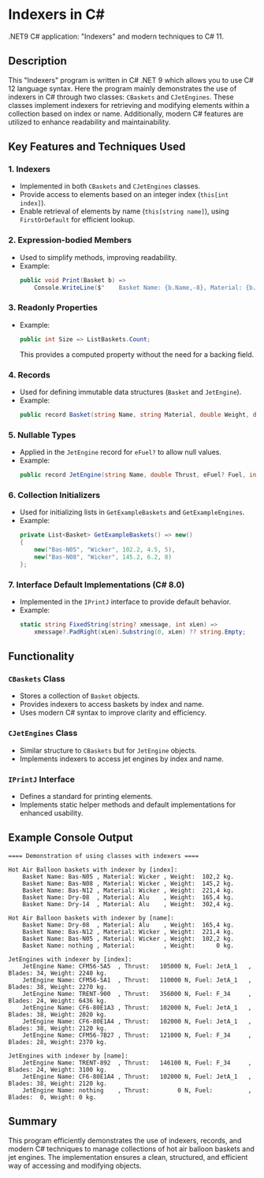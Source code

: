# Indexers in C#

.NET9 C# application: "Indexers"  and modern techniques to C# 11.

## Description

This "Indexers" program is written in C# .NET 9 which allows you to use C# 12 language syntax.
Here the program mainly demonstrates the use of indexers in C# through two classes:
`CBaskets` and `CJetEngines`. These classes implement indexers for retrieving and 
modifying elements within a collection based on index or name. Additionally, 
modern C# features are utilized to enhance readability and maintainability.

## Key Features and Techniques Used

### 1. **Indexers**
- Implemented in both `CBaskets` and `CJetEngines` classes.
- Provide access to elements based on an integer index (`this[int index]`).
- Enable retrieval of elements by name (`this[string name]`), using `FirstOrDefault` for efficient lookup.

### 2. **Expression-bodied Members**
- Used to simplify methods, improving readability.
- Example:
  ```csharp
  public void Print(Basket b) =>
      Console.WriteLine($"    Basket Name: {b.Name,-8}, Material: {b.Material,-7}, Weight: {b.Weight,6} kg.");
  ```

### 3. **Readonly Properties**
- Example:
  ```csharp
  public int Size => ListBaskets.Count;
  ```
  This provides a computed property without the need for a backing field.

### 4. **Records**
- Used for defining immutable data structures (`Basket` and `JetEngine`).
- Example:
  ```csharp
  public record Basket(string Name, string Material, double Weight, double Surface, int Persons);
  ```

### 5. **Nullable Types**
- Applied in the `JetEngine` record for `eFuel?` to allow null values.
- Example:
  ```csharp
  public record JetEngine(string Name, double Thrust, eFuel? Fuel, int Blades, double Weight);
  ```

### 6. **Collection Initializers**
- Used for initializing lists in `GetExampleBaskets` and `GetExampleEngines`.
- Example:
  ```csharp
  private List<Basket> GetExampleBaskets() => new()
  {
      new("Bas-N05", "Wicker", 102.2, 4.5, 5),
      new("Bas-N08", "Wicker", 145.2, 6.2, 8)
  };
  ```

### 7. **Interface Default Implementations (C# 8.0)**
- Implemented in the `IPrintJ` interface to provide default behavior.
- Example:
  ```csharp
  static string FixedString(string? xmessage, int xLen) =>
      xmessage?.PadRight(xLen).Substring(0, xLen) ?? string.Empty;
  ```

## Functionality
### `CBaskets` Class
- Stores a collection of `Basket` objects.
- Provides indexers to access baskets by index and name.
- Uses modern C# syntax to improve clarity and efficiency.

### `CJetEngines` Class
- Similar structure to `CBaskets` but for `JetEngine` objects.
- Implements indexers to access jet engines by index and name.

### `IPrintJ` Interface
- Defines a standard for printing elements.
- Implements static helper methods and default implementations for enhanced usability.

## Example Console Output

```
==== Demonstration of using classes with indexers ====

Hot Air Balloon baskets with indexer by [index]:
    Basket Name: Bas-N05 , Material: Wicker , Weight:  102,2 kg.
    Basket Name: Bas-N08 , Material: Wicker , Weight:  145,2 kg.
    Basket Name: Bas-N12 , Material: Wicker , Weight:  221,4 kg.
    Basket Name: Dry-08  , Material: Alu    , Weight:  165,4 kg.
    Basket Name: Dry-14  , Material: Alu    , Weight:  302,4 kg.

Hot Air Balloon baskets with indexer by [name]:
    Basket Name: Dry-08  , Material: Alu    , Weight:  165,4 kg.
    Basket Name: Bas-N12 , Material: Wicker , Weight:  221,4 kg.
    Basket Name: Bas-N05 , Material: Wicker , Weight:  102,2 kg.
    Basket Name: nothing , Material:        , Weight:      0 kg.

JetEngines with indexer by [index]:
    JetEngine Name: CFM56-5A5  , Thrust:   105000 N, Fuel: JetA_1   , Blades: 34, Weight: 2240 kg.
    JetEngine Name: CFM56-5A1  , Thrust:   110000 N, Fuel: JetA_1   , Blades: 38, Weight: 2270 kg.
    JetEngine Name: TRENT-900  , Thrust:   356000 N, Fuel: F_34     , Blades: 24, Weight: 6436 kg.
    JetEngine Name: CF6-80E1A3 , Thrust:   102000 N, Fuel: JetA_1   , Blades: 38, Weight: 2020 kg.
    JetEngine Name: CF6-80E1A4 , Thrust:   102000 N, Fuel: JetA_1   , Blades: 38, Weight: 2120 kg.
    JetEngine Name: CFM56-7B27 , Thrust:   121000 N, Fuel: F_34     , Blades: 28, Weight: 2370 kg.

JetEngines with indexer by [name]:
    JetEngine Name: TRENT-892  , Thrust:   146100 N, Fuel: F_34     , Blades: 24, Weight: 3100 kg.
    JetEngine Name: CF6-80E1A4 , Thrust:   102000 N, Fuel: JetA_1   , Blades: 38, Weight: 2120 kg.
    JetEngine Name: nothing    , Thrust:        0 N, Fuel:          , Blades:  0, Weight: 0 kg.

```

## Summary
This program efficiently demonstrates the use of indexers, records, and modern C# techniques to manage collections of hot air balloon baskets and jet engines. The implementation ensures a clean, structured, and efficient way of accessing and modifying objects.

